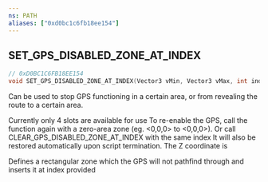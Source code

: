 ```yaml
---
ns: PATH
aliases: ["0xd0bc1c6fb18ee154"]
---
```

## SET_GPS_DISABLED_ZONE_AT_INDEX

```c
// 0xD0BC1C6FB18EE154
void SET_GPS_DISABLED_ZONE_AT_INDEX(Vector3 vMin, Vector3 vMax, int index);
```

Can be used to stop GPS functioning in a certain area, or from revealing the route to a certain area.

Currently only 4 slots are available for use To re-enable the GPS, call the function again with a zero-area zone (eg. <0,0,0> to <0,0,0>). Or call CLEAR_GPS_DISABLED_ZONE_AT_INDEX with the same index It will also be restored automatically upon script termination. The Z coordinate is

Defines a rectangular zone which the GPS will not pathfind through and inserts it at index provided

